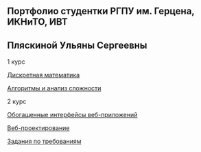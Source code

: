 ## Портфолио студентки РГПУ им. Герцена, ИКНиТО, ИВТ
## Пляскиной Ульяны Сергеевны

1 курс

<a href="https://github.com/Akwatore/DiskrMat">Дискретная математика</a>

<a href="https://github.com/Akwatore/AlgoritmAnaliz">Алгоритмы и анализ сложности</a>

2 курс

<a href="https://github.com/Akwatore/ObogashenieInterfeisiWeb">Обогащенные интерфейсы веб-приложений</a>

<a href="https://github.com/Akwatore/WebProektirovanie">Веб-проектирование</a>

<a href="https://github.com/Akwatore/ZadaniyaPoTrebovaniyam">Задания по требованиям</a>
